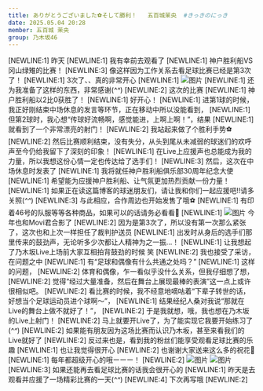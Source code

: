 ```yaml
---
title: ありがとうございました⚽️そして勝利！   五百城茉央  #きっきのにっき
date: 2025.05.04 20:28
member: 五百城 茉央
group: 乃木坂46
---
```


[NEWLINE:1]
昨天
[NEWLINE:1]
我有幸前去观看了
[NEWLINE:1]
神户胜利船VS冈山绿雉的比赛！
[NEWLINE:3]
像这样因为工作关系去看足球比赛已经是第3次了！
[NEWLINE:1]
3次了、、真的非常开心
[NEWLINE:1]
![图片](https://www.nogizaka46.com/files/46/diary/n46/MEMBER/moblog/202505/mobQKgFtr.jpg)
[NEWLINE:1]
还为我准备了这样的东西，非常感谢(*^^*)
[NEWLINE:2]
这次的比赛
[NEWLINE:1]
神户胜利船以2比0获胜了！
[NEWLINE:1]
好开心！
[NEWLINE:1]
进第1球的时候，我正好刚结束中场休息的发言等环节，正在移动中所以没能看到，
[NEWLINE:1]
但第2球时，我心想“传球好流畅啊，感觉能进，上啊上啊！”，结果
[NEWLINE:1]
就看到了一个非常漂亮的射门！
[NEWLINE:2]
我站起来做了个胜利手势⚽️
[NEWLINE:2]
然后比赛顺利结束，没有失分，从头到尾从未减弱的球迷们的欢呼声至今仍给我留下了深刻的印象！
[NEWLINE:1]
在Live上应援声也总能成为我的力量，所以我想这份心情一定也传达给了选手们！
[NEWLINE:3]
然后，这次在中场休息时发表了
[NEWLINE:1]
我将就任神户胜利船俱乐部30周年纪念大使
[NEWLINE:1]
希望能为应援神户胜利船、让气氛更加热烈贡献一份力量！
[NEWLINE:1]
如果正在读这篇博客的球迷朋友们，请让我和你们一起应援吧!!请多关照(*^^*)
[NEWLINE:3]
与此相应，合作周边也开始发售了哦⚽️
[NEWLINE:1]
有印着46号的队服等等各种商品，如果可以的话请务必看看👕
[NEWLINE:1]
![图片](https://www.nogizaka46.com/files/46/diary/n46/MEMBER/moblog/202505/mobqGegyh.jpg)
今年也和Movi君合影了
[NEWLINE:2]
因为是第3次了，所以没有第一次那么紧张了，这次也和上次一样担任了裁判护送员
[NEWLINE:1]
出发时从身后的选手们那里传来的鼓劲声，无论听多少次都让人精神为之一振…！
[NEWLINE:1]
让我想起了乃木坂Live上场前大家互相拍背鼓劲的时候 笑
[NEWLINE:2]
我也接受了采访，在问题之中
[NEWLINE:1]
有“足球和偶像有什么共通之处吗？”
[NEWLINE:1]
这样的问题，
[NEWLINE:2]
体育和偶像，乍一看似乎没什么关系，但我仔细想了想，
[NEWLINE:2]
觉得“经过大量准备，然后在舞台上展现最棒的表演”这一点上或许很相似吧。
[NEWLINE:2]
看比赛的时候，我不经意地嘀咕着“下辈子转世的话，好想当个足球运动员进个球啊～”，
[NEWLINE:1]
结果经纪人桑对我说“那就在Live的舞台上做不就好了！”，
[NEWLINE:2]
于是我就想，哦，我也想在乃木坂的Live上射门！
[NEWLINE:2]
马上就要开Live了，为了能实现它我要开始练习了(*^^*)
[NEWLINE:2]
如果能有朋友因为这场比赛而认识乃木坂，甚至来看我们的Live就好了
[NEWLINE:2]
反过来也是，看到我的粉丝们能享受观看足球比赛的乐趣
[NEWLINE:1]
也让我觉得很开心
[NEWLINE:2]
也谢谢大家送来这么多的祝花🌷
[NEWLINE:1]
每年都超级开心的哦ーーー！
[NEWLINE:2]
![图片](https://www.nogizaka46.com/files/46/diary/n46/MEMBER/moblog/202505/mob1vwKAw.jpg)
![图片](https://www.nogizaka46.com/files/46/diary/n46/MEMBER/moblog/202505/mobUBaGVy.jpg)
[NEWLINE:3]
如果还能再去看足球比赛的话我会很开心的
[NEWLINE:1]
昨天是去观看并应援了一场精彩比赛的一天(*^^*)
[NEWLINE:4]
下次再写哦
[NEWLINE:2]